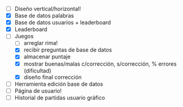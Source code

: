 - [ ] Diseño vertical/horizontal!
- [x] Base de datos palabras
- [x] Base de datos usuarios + leaderboard
- [x] Leaderboard
- [ ] Juegos
  - [ ] arreglar rima!
  - [x] recibir preguntas de base de datos
  - [x] almacenar puntaje
  - [x] mostrar buenas/malas c/corrección, s/corrección, % errores (dificultad)
  - [x] diseño final corrección
- [ ] Herramienta edición base de datos
- [ ] Página de usuario!
- [ ] Historial de partidas usuario gráfico
